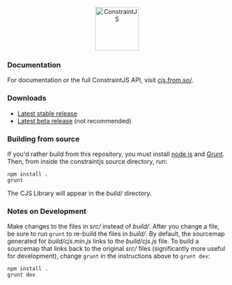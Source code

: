 <p align="center">
  <img src='http://cjs.from.so/resources/cjs_logo_256.png' style='width:100px' alt='ConstraintJS' />
</p>

### Documentation
For documentation or the full ConstraintJS API, visit [cjs.from.so/](http://cjs.from.so/ "ConstraintJS Website").

### Downloads
 * [Latest stable release](https://github.com/soney/constraintjs/releases/latest "Latest stable release")
 * [Latest beta release](https://raw.github.com/soney/constraintjs/master/build/cjs.js "Latest beta release") (not recommended)

### Building from source
If you'd rather build from this repository, you must install [node.js](http://nodejs.org/ "node.js") and [Grunt](http://gruntjs.com/installing-grunt, "Grunt"). Then, from inside the constraintjs source directory, run:

	npm install .
	grunt

The CJS Library will appear in the *build/* directory.

### Notes on Development
Make changes to the files in *src/* instead of *build/*. After you change a file, be sure to run `grunt` to re-build the files in *build/*. By default, the sourcemap generated for *build/cjs.min.js* links to the  *build/cjs.js* file. To build a sourcemap that links back to the original *src/* files (significantly more useful for development), change `grunt` in the instructions above to `grunt dev`:

	npm install .
	grunt dev

